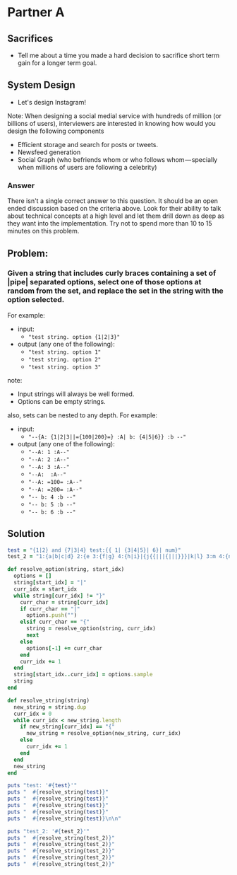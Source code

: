 # Partner A

## Sacrifices
* Tell me about a time you made a hard decision to sacrifice short term gain for a longer term goal.

## System Design
* Let's design Instagram!

Note:
When designing a social medial service with hundreds of million (or billions of users), interviewers are interested in knowing how would you design the following components

* Efficient storage and search for posts or tweets.
* Newsfeed generation
* Social Graph (who befriends whom or who follows whom — specially when millions of users are following a celebrity)

### Answer
There isn't a single correct answer to this question.  It should be an open ended discussion based on the criteria above.  Look for their ability to talk about technical concepts at a high level and let them drill down as deep as they want into the implementation.  Try not to spend more than 10 to 15 minutes on this problem.

## Problem:
### Given a string that includes curly braces containing a set of |pipe| separated options, select one of those options at random from the set, and replace the set in the string with the option selected. ###
For example:
  - input:
    - ```"test string. option {1|2|3}"```
  - output (any one of the following):
    - ```"test string. option 1"```
    - ```"test string. option 2"```
    - ```"test string. option 3"```

note:
  - Input strings will always be well formed.
  - Options can be empty strings.

also, sets can be nested to any depth. For example:
  - input:
    - ``"--{A: {1|2|3||={100|200}=} :A| b: {4|5|6}} :b --"``
  - output (any one of the following):
    - `"--A: 1 :A--"`
    - `"--A: 2 :A--"`
    - `"--A: 3 :A--"`
    - `"--A:  :A--"`
    - `"--A: =100= :A--"`
    - `"--A: =200= :A--"`
    - `"-- b: 4 :b --"`
    - `"-- b: 5 :b --"`
    - `"-- b: 6 :b --"`

## Solution

``` ruby
test = "{1|2} and {7|3|4} test:{{ 1| {3|4|5}| 6}| num}"
test_2 = "1:{a|b|c|d} 2:{e 3:{f|g} 4:{h|i}|{j{{|||{|||}}}|k|l} 3:m 4:{n|o|p}}"

def resolve_option(string, start_idx)
  options = []
  string[start_idx] = "|"
  curr_idx = start_idx
  while string[curr_idx] != "}"
    curr_char = string[curr_idx]
    if curr_char == "|"
      options.push("")
    elsif curr_char == "{"
      string = resolve_option(string, curr_idx)
      next
    else
      options[-1] += curr_char
    end
    curr_idx += 1
  end
  string[start_idx..curr_idx] = options.sample
  string
end

def resolve_string(string)
  new_string = string.dup
  curr_idx = 0
  while curr_idx < new_string.length
    if new_string[curr_idx] == "{"
      new_string = resolve_option(new_string, curr_idx)
    else
      curr_idx += 1
    end
  end
  new_string
end

puts "test: '#{test}'"
puts "  #{resolve_string(test)}"
puts "  #{resolve_string(test)}"
puts "  #{resolve_string(test)}"
puts "  #{resolve_string(test)}"
puts "  #{resolve_string(test)}\n\n"

puts "test_2: '#{test_2}'"
puts "  #{resolve_string(test_2)}"
puts "  #{resolve_string(test_2)}"
puts "  #{resolve_string(test_2)}"
puts "  #{resolve_string(test_2)}"
puts "  #{resolve_string(test_2)}"
```
